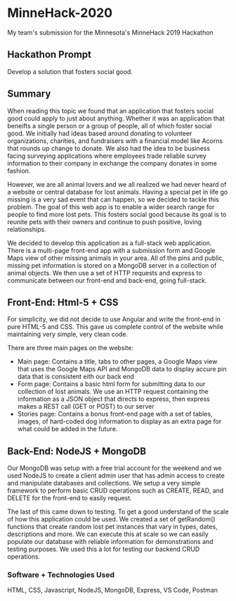 # MinneHack-2020
My team's submission for the Minnesota's MinneHack 2019 Hackathon

## Hackathon Prompt
Develop a solution that fosters social good.

## Summary
When reading this topic we found that an application that fosters social good could apply to just about anything. Whether it was an application that beneifts a single person or a group of people, all of which foster social good. We initially had ideas based around donating to volunteer organizations, charities, and fundraisers with a financial model like Acorns that rounds up change to donate. We also had the idea to be business facing surveying applications where employees trade reliable survey information to their company in exchange the company donates in some fashion.

However, we are all animal lovers and we all realized we had never heard of a website or central database for lost animals. Having a special pet in life go missing is a very sad event that can happen, so we decided to tackle this problem. The goal of this web app is to enable a wider search range for people to find more lost pets. This fosters social good because its goal is to reunite pets with their owners and continue to push positive, loving relationships.

We decided to develop this application as a full-stack web application. There is a multi-page front-end app with a submission form and Google Maps view of other missing animals in your area. All of the pins and public, missing pet information is stored on a MongoDB server in a collection of animal objects. We then use a set of HTTP requests and express to communicate between our front-end and back-end, going full-stack.

## Front-End: Html-5 + CSS
For simplicity, we did not decide to use Angular and write the front-end in pure HTML-5 and CSS. This gave us complete control of the website while maintaining very simple, very clean code. 

There are three main pages on the website:
 - Main page: Contains a title, tabs to other pages, a Google Maps view that uses the Google Maps API and MongoDB data to display accure pin data that is consistent eith our back end
 - Form page: Contains a basic html form for submitting data to our collection of lost animals. We use an HTTP request containing the information as a JSON object that directs to express, then express makes a REST call (GET or POST) to our server
 - Stories page: Contains a bonus front-end page with a set of tables, images, of hard-coded dog information to display as an extra page for what could be added in the future.

## Back-End: NodeJS + MongoDB
Our MongoDB was setup with a free trial account for the weekend and we used NodeJS to create a client admin user that has admin access to create and manipulate databases and collections. We setup a very simple framework to perform basic CRUD operations such as CREATE, READ, and DELETE for the front-end to easily request.

The last of this came down to testing. To get a good understand of the scale of how this application could be used. We created a set of getRandom() functions that create random lost pet instances that vary in types, dates, descriptions and more. We can execute this at scale so we can easily populate our database with reliable information for demonstrations and testing purposes. We used this a lot for testing our backend CRUD operations.

### Software + Technologies Used
HTML, CSS, Javascript, NodeJS, MongoDB, Express, VS Code, Postman 
